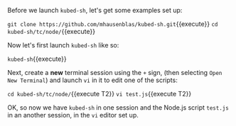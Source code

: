 Before we launch `kubed-sh`, let's get some examples set up:

`git clone https://github.com/mhausenblas/kubed-sh.git`{{execute}}
`cd kubed-sh/tc/node/`{{execute}}

Now let's first launch `kubed-sh` like so:

`kubed-sh`{{execute}}

Next, create a **new** terminal session using the `+` sign, (then selecting `Open New Terminal`) and launch `vi` in it to edit one of the scripts:

`cd kubed-sh/tc/node/`{{execute T2}}
`vi test.js`{{execute T2}}

OK, so now we have `kubed-sh` in one session and the Node.js script `test.js` in an another session, in the `vi` editor set up.
